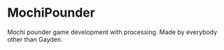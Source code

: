 # MochiPounder
Mochi pounder game development with processing. Made by everybody other than Gayden.
